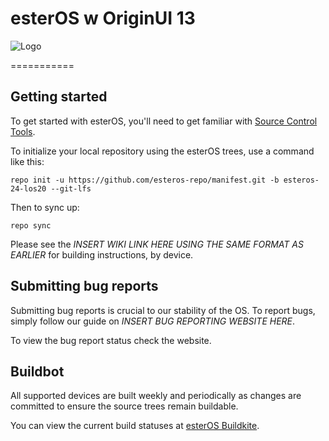 esterOS w OriginUI 13
===========
![Logo](banner.png)
 
===========

Getting started
---------------

To get started with esterOS, you'll need to get familiar with [Source Control Tools](https://source.android.com/setup/develop).

To initialize your local repository using the esterOS trees, use a command like this:
```
repo init -u https://github.com/esteros-repo/manifest.git -b esteros-24-los20 --git-lfs
```
Then to sync up:
```
repo sync
```
Please see the *INSERT WIKI LINK HERE USING THE SAME FORMAT AS EARLIER* for building instructions, by device.


Submitting bug reports
------------------
Submitting bug reports is crucial to our stability of the OS. To report bugs, simply follow our guide on *INSERT BUG REPORTING WEBSITE HERE*.

To view the bug report status check the website.


Buildbot
--------

All supported devices are built weekly and periodically as changes are committed to ensure the source trees remain buildable.

You can view the current build statuses at [esterOS Buildkite](https://buildkite.com/number-teamester).
